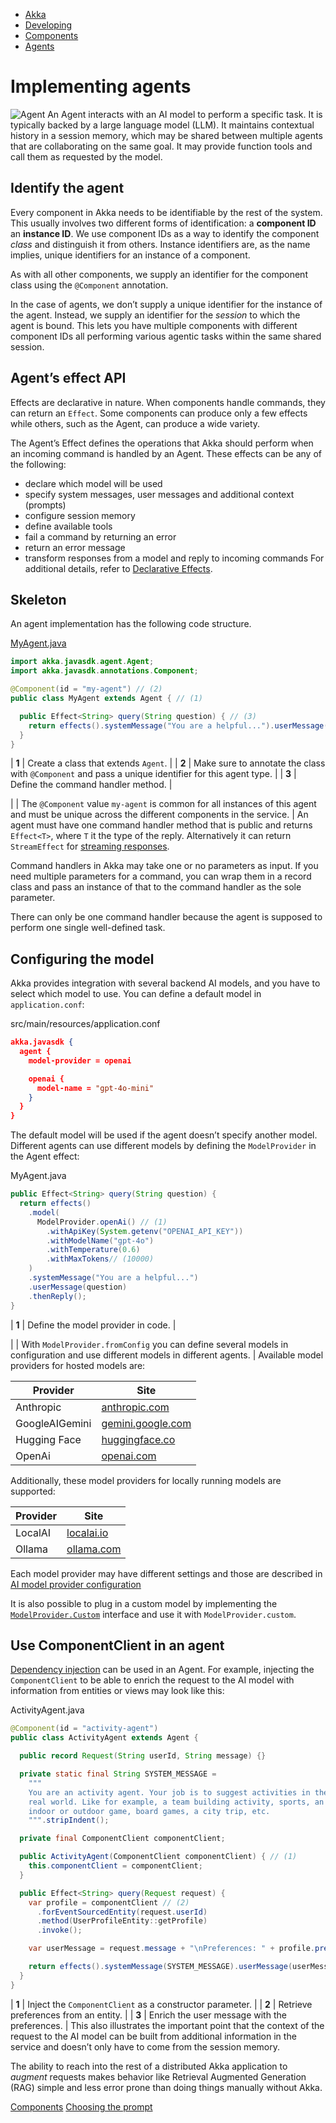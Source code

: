 <!-- <nav> -->
- [Akka](../index.html)
- [Developing](index.html)
- [Components](components/index.html)
- [Agents](agents.html)

<!-- </nav> -->

# Implementing agents

![Agent](../_images/agent.png)
An Agent interacts with an AI model to perform a specific task. It is typically backed by a large language model (LLM). It maintains contextual history in a session memory, which may be shared between multiple agents that are collaborating on the same goal. It may provide function tools and call them as requested by the model.

## <a href="about:blank#_identify_the_agent"></a> Identify the agent

Every component in Akka needs to be identifiable by the rest of the system. This usually involves two different forms of identification: a **component ID** an **instance ID**. We use component IDs as a way to identify the component *class* and distinguish it from others. Instance identifiers are, as the name implies, unique identifiers for an instance of a component.

As with all other components, we supply an identifier for the component class using the `@Component` annotation.

In the case of agents, we don’t supply a unique identifier for the instance of the agent. Instead, we supply an identifier for the *session* to which the agent is bound. This lets you have multiple components with different component IDs all performing various agentic tasks within the same shared session.

## <a href="about:blank#_effect_api"></a> Agent’s effect API

Effects are declarative in nature. When components handle commands, they can return an `Effect`. Some components can produce only a few effects while others, such as the Agent, can produce a wide variety.

The Agent’s Effect defines the operations that Akka should perform when an incoming command is handled by an Agent. These effects can be any of the following:

- declare which model will be used
- specify system messages, user messages and additional context (prompts)
- configure session memory
- define available tools
- fail a command by returning an error
- return an error message
- transform responses from a model and reply to incoming commands
For additional details, refer to [Declarative Effects](../concepts/declarative-effects.html).

## <a href="about:blank#_skeleton"></a> Skeleton

An agent implementation has the following code structure.

[MyAgent.java](https://github.com/akka/akka-sdk/blob/main/samples/doc-snippets/src/main/java/com/example/application/MyAgent.java)
```java
import akka.javasdk.agent.Agent;
import akka.javasdk.annotations.Component;

@Component(id = "my-agent") // (2)
public class MyAgent extends Agent { // (1)

  public Effect<String> query(String question) { // (3)
    return effects().systemMessage("You are a helpful...").userMessage(question).thenReply();
  }
}
```

| **1** | Create a class that extends `Agent`. |
| **2** | Make sure to annotate the class with `@Component` and pass a unique identifier for this agent type. |
| **3** | Define the command handler method. |

|  | The `@Component` value `my-agent` is common for all instances of this agent and must be unique across the different components in the service. |
An agent must have one command handler method that is public and returns `Effect<T>`, where `T` it the type of the reply. Alternatively it can return `StreamEffect` for [streaming responses](agents/streaming.html).

Command handlers in Akka may take one or no parameters as input. If you need multiple parameters for a command, you can wrap them in a record class and pass an instance of that to the command handler as the sole parameter.

There can only be one command handler because the agent is supposed to perform one single well-defined task.

## <a href="about:blank#model"></a> Configuring the model

Akka provides integration with several backend AI models, and you have to select which model to use. You can define a default model in `application.conf`:

src/main/resources/application.conf
```json
akka.javasdk {
  agent {
    model-provider = openai

    openai {
      model-name = "gpt-4o-mini"
    }
  }
}
```
The default model will be used if the agent doesn’t specify another model. Different agents can use different models by defining the `ModelProvider` in the Agent effect:

MyAgent.java
```java
public Effect<String> query(String question) {
  return effects()
    .model(
      ModelProvider.openAi() // (1)
        .withApiKey(System.getenv("OPENAI_API_KEY"))
        .withModelName("gpt-4o")
        .withTemperature(0.6)
        .withMaxTokens// (10000)
    )
    .systemMessage("You are a helpful...")
    .userMessage(question)
    .thenReply();
}
```

| **1** | Define the model provider in code. |

|  | With `ModelProvider.fromConfig` you can define several models in configuration and use different models in different agents. |
Available model providers for hosted models are:

| Provider | Site |
| --- | --- |
| Anthropic | [anthropic.com](https://www.anthropic.com/) |
| GoogleAIGemini | [gemini.google.com](https://gemini.google.com/) |
| Hugging Face | [huggingface.co](https://huggingface.co/) |
| OpenAi | [openai.com](https://openai.com/) |
Additionally, these model providers for locally running models are supported:

| Provider | Site |
| --- | --- |
| LocalAI | [localai.io](https://localai.io/) |
| Ollama | [ollama.com](https://ollama.com/) |
Each model provider may have different settings and those are described in [AI model provider configuration](model-provider-details.html)

It is also possible to plug in a custom model by implementing the <a href="_attachments/api/akka/javasdk/agent/ModelProvider.Custom.html">`ModelProvider.Custom`</a> interface and use it with `ModelProvider.custom`.

## <a href="about:blank#_use_componentclient_in_an_agent"></a> Use ComponentClient in an agent

[Dependency injection](setup-and-dependency-injection.html#_dependency_injection) can be used in an
Agent. For example, injecting the `ComponentClient` to be able to enrich the request to the AI model with
information from entities or views may look like this:

ActivityAgent.java
```java
@Component(id = "activity-agent")
public class ActivityAgent extends Agent {

  public record Request(String userId, String message) {}

  private static final String SYSTEM_MESSAGE =
    """
    You are an activity agent. Your job is to suggest activities in the
    real world. Like for example, a team building activity, sports, an
    indoor or outdoor game, board games, a city trip, etc.
    """.stripIndent();

  private final ComponentClient componentClient;

  public ActivityAgent(ComponentClient componentClient) { // (1)
    this.componentClient = componentClient;
  }

  public Effect<String> query(Request request) {
    var profile = componentClient // (2)
      .forEventSourcedEntity(request.userId)
      .method(UserProfileEntity::getProfile)
      .invoke();

    var userMessage = request.message + "\nPreferences: " + profile.preferences; // (3)

    return effects().systemMessage(SYSTEM_MESSAGE).userMessage(userMessage).thenReply();
  }
}
```

| **1** | Inject the `ComponentClient` as a constructor parameter. |
| **2** | Retrieve preferences from an entity. |
| **3** | Enrich the user message with the preferences. |
This also illustrates the important point that the context of the request to the AI model can be built from additional information in the service and doesn’t only have to come from the session memory.

The ability to reach into the rest of a distributed Akka application to *augment* requests makes behavior like Retrieval Augmented Generation (RAG) simple and less error prone than doing things manually without Akka.

<!-- <footer> -->
<!-- <nav> -->
[Components](components/index.html) [Choosing the prompt](agents/prompt.html)
<!-- </nav> -->

<!-- </footer> -->

<!-- <aside> -->

<!-- </aside> -->